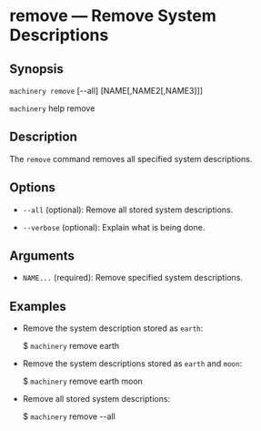 # remove — Remove System Descriptions

## Synopsis

`machinery remove` [--all]
    [NAME[,NAME2[,NAME3]]]

`machinery` help remove

## Description

The `remove` command removes all specified system descriptions.

## Options

  * `--all` (optional):
    Remove all stored system descriptions.

  * `--verbose` (optional):
    Explain what is being done.

## Arguments

  * `NAME...` (required):
    Remove specified system descriptions.

## Examples

  * Remove the system description stored as `earth`:

    $ `machinery` remove earth

  * Remove the system descriptions stored as `earth` and `moon`:

    $ `machinery` remove earth moon

  * Remove all stored system descriptions:

    $ `machinery` remove --all

